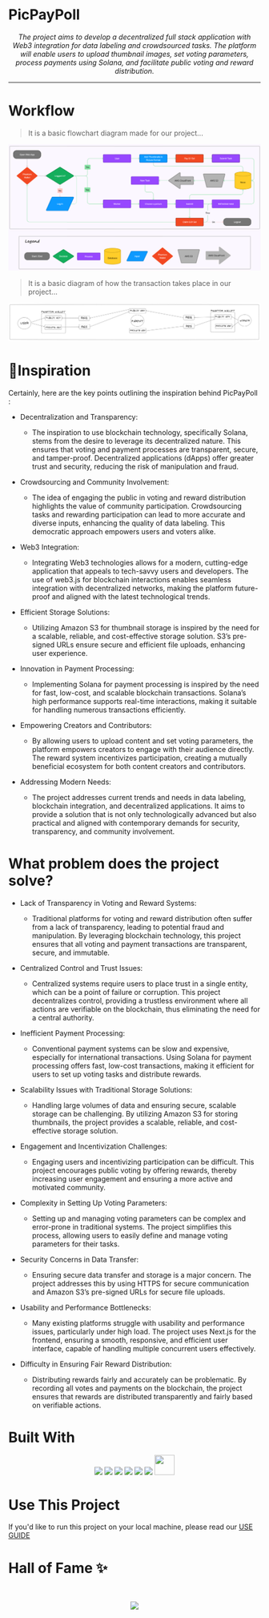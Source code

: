 # **PicPayPoll**

<p align="center">
    <em>The project aims to develop a decentralized full stack application with Web3 integration for data labeling and crowdsourced tasks. The platform will enable users to upload thumbnail images, set voting parameters, process payments using Solana, and facilitate public voting and reward distribution.</em>
</p>

---

# **Workflow**

> It is a basic flowchart diagram made for our project...

![Flowchart](images/Flowchart.png)

> It is a basic diagram of how the transaction takes place in our project...

![Transaction-Flowchart](images/transaction.png)

#

# 💭**Inspiration**

Certainly, here are the key points outlining the inspiration behind PicPayPoll :

- Decentralization and Transparency:

  - The inspiration to use blockchain technology, specifically Solana, stems from the desire to leverage its decentralized nature. This ensures that voting and payment processes are transparent, secure, and tamper-proof. Decentralized applications (dApps) offer greater trust and security, reducing the risk of manipulation and fraud.

- Crowdsourcing and Community Involvement:

  - The idea of engaging the public in voting and reward distribution highlights the value of community participation. Crowdsourcing tasks and rewarding participation can lead to more accurate and diverse inputs, enhancing the quality of data labeling. This democratic approach empowers users and voters alike.

- Web3 Integration:

  - Integrating Web3 technologies allows for a modern, cutting-edge application that appeals to tech-savvy users and developers. The use of web3.js for blockchain interactions enables seamless integration with decentralized networks, making the platform future-proof and aligned with the latest technological trends.

- Efficient Storage Solutions:

  - Utilizing Amazon S3 for thumbnail storage is inspired by the need for a scalable, reliable, and cost-effective storage solution. S3’s pre-signed URLs ensure secure and efficient file uploads, enhancing user experience.

- Innovation in Payment Processing:

  - Implementing Solana for payment processing is inspired by the need for fast, low-cost, and scalable blockchain transactions. Solana’s high performance supports real-time interactions, making it suitable for handling numerous transactions efficiently.

- Empowering Creators and Contributors:

  - By allowing users to upload content and set voting parameters, the platform empowers creators to engage with their audience directly. The reward system incentivizes participation, creating a mutually beneficial ecosystem for both content creators and contributors.

- Addressing Modern Needs:
  - The project addresses current trends and needs in data labeling, blockchain integration, and decentralized applications. It aims to provide a solution that is not only technologically advanced but also practical and aligned with contemporary demands for security, transparency, and community involvement.

#

# **What problem does the project solve?**

- Lack of Transparency in Voting and Reward Systems:

  - Traditional platforms for voting and reward distribution often suffer from a lack of transparency, leading to potential fraud and manipulation. By leveraging blockchain technology, this project ensures that all voting and payment transactions are transparent, secure, and immutable.

- Centralized Control and Trust Issues:

  - Centralized systems require users to place trust in a single entity, which can be a point of failure or corruption. This project decentralizes control, providing a trustless environment where all actions are verifiable on the blockchain, thus eliminating the need for a central authority.

- Inefficient Payment Processing:

  - Conventional payment systems can be slow and expensive, especially for international transactions. Using Solana for payment processing offers fast, low-cost transactions, making it efficient for users to set up voting tasks and distribute rewards.

- Scalability Issues with Traditional Storage Solutions:

  - Handling large volumes of data and ensuring secure, scalable storage can be challenging. By utilizing Amazon S3 for storing thumbnails, the project provides a scalable, reliable, and cost-effective storage solution.

- Engagement and Incentivization Challenges:

  - Engaging users and incentivizing participation can be difficult. This project encourages public voting by offering rewards, thereby increasing user engagement and ensuring a more active and motivated community.

- Complexity in Setting Up Voting Parameters:

  - Setting up and managing voting parameters can be complex and error-prone in traditional systems. The project simplifies this process, allowing users to easily define and manage voting parameters for their tasks.

- Security Concerns in Data Transfer:

  - Ensuring secure data transfer and storage is a major concern. The project addresses this by using HTTPS for secure communication and Amazon S3’s pre-signed URLs for secure file uploads.

- Usability and Performance Bottlenecks:

  - Many existing platforms struggle with usability and performance issues, particularly under high load. The project uses Next.js for the frontend, ensuring a smooth, responsive, and efficient user interface, capable of handling multiple concurrent users effectively.

- Difficulty in Ensuring Fair Reward Distribution:

  - Distributing rewards fairly and accurately can be problematic. By recording all votes and payments on the blockchain, the project ensures that rewards are distributed transparently and fairly based on verifiable actions.

#



# **Built With**

<p align="center">

<img src="https://cdn.jsdelivr.net/gh/devicons/devicon@latest/icons/express/express-original.svg" height=40px/>
<img src="https://cdn.jsdelivr.net/gh/devicons/devicon@latest/icons/postgresql/postgresql-original.svg" height=40px/>
<img src="https://cdn.jsdelivr.net/gh/devicons/devicon@latest/icons/prisma/prisma-original.svg" height=40px/>
<img src="https://cdn.jsdelivr.net/gh/devicons/devicon@latest/icons/amazonwebservices/amazonwebservices-original-wordmark.svg" height=40px/>
<img src="https://cdn.jsdelivr.net/gh/devicons/devicon@latest/icons/nextjs/nextjs-original.svg" height=40px/>
<img src="https://d33140gluhdd3j.cloudfront.net/imp/Phantom-Icon.png" height=40px/>   
<img src="https://cryptologos.cc/logos/solana-sol-logo.svg?v=032" height=40px width=40px/>

</p>

#

# **Use This Project**

If you'd like to run this project on your local machine, please read our [USE GUIDE](https://github.com/0LEUM/PicPayPoll/blob/main/USE.md)

#

# **Hall of Fame** ✨

<br>

<p align="center">

<a href = "https://github.com/0leum/PicPayPoll/graphs/contributors">
  <img src = "https://contrib.rocks/image?repo=0leum/PicPayPoll"/>
</a>

</p>
